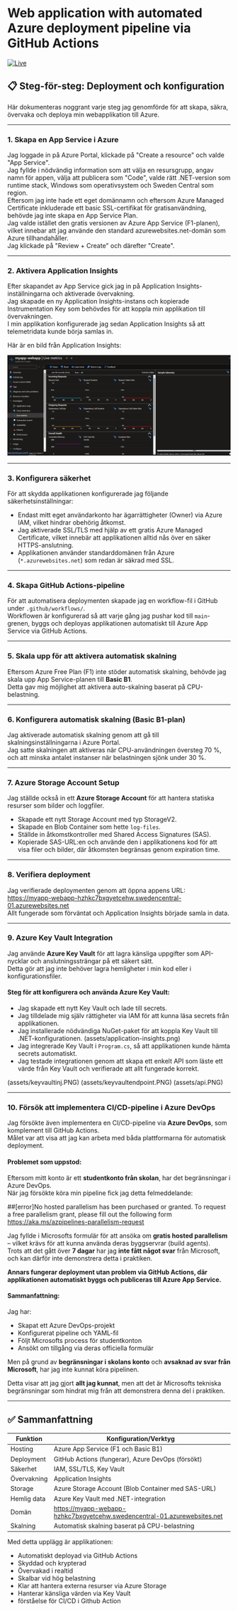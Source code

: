 # Web application with automated Azure deployment pipeline via GitHub Actions

[![Live](https://img.shields.io/badge/Live-App-blue)](https://myapp-webapp-hzhkc7bxgyetcehw.swedencentral-01.azurewebsites.net)


## 📋 Steg-för-steg: Deployment och konfiguration

Här dokumenteras noggrant varje steg jag genomförde för att skapa, säkra, övervaka och deploya min webapplikation till Azure.

---

### 1. Skapa en App Service i Azure

Jag loggade in på Azure Portal, klickade på "Create a resource" och valde "App Service".  
Jag fyllde i nödvändig information som att välja en resursgrupp, angav namn för appen, välja att publicera som "Code", valde rätt .NET-version som runtime stack, Windows som operativsystem och Sweden Central som region.  
Eftersom jag inte hade ett eget domännamn och eftersom Azure Managed Certificate inkluderade ett basic SSL-certifikat för gratisanvändning, behövde jag inte skapa en App Service Plan.  
Jag valde istället den gratis versionen av Azure App Service (F1-planen), vilket innebar att jag använde den standard azurewebsites.net-domän som Azure tillhandahåller.  
Jag klickade på "Review + Create" och därefter "Create".

---

### 2. Aktivera Application Insights

Efter skapandet av App Service gick jag in på Application Insights-inställningarna och aktiverade övervakning.  
Jag skapade en ny Application Insights-instans och kopierade Instrumentation Key som behövdes för att koppla min applikation till övervakningen.  
I min applikation konfigurerade jag sedan Application Insights så att telemetridata kunde börja samlas in.

Här är en bild från Application Insights:

![Application Insights Övervakning](assets/appinsight.PNG)

---

### 3. Konfigurera säkerhet

För att skydda applikationen konfigurerade jag följande säkerhetsinställningar:

- Endast mitt eget användarkonto har ägarrättigheter (Owner) via Azure IAM, vilket hindrar obehörig åtkomst.
- Jag aktiverade SSL/TLS med hjälp av ett gratis Azure Managed Certificate, vilket innebär att applikationen alltid nås över en säker HTTPS-anslutning.
- Applikationen använder standarddomänen från Azure (`*.azurewebsites.net`) som redan är säkrad med SSL.

---

### 4. Skapa GitHub Actions-pipeline

För att automatisera deploymenten skapade jag en workflow-fil i GitHub under `.github/workflows/`.  
Workflowen är konfigurerad så att varje gång jag pushar kod till `main`-grenen, byggs och deployas applikationen automatiskt till Azure App Service via GitHub Actions.

---

### 5. Skala upp för att aktivera automatisk skalning

Eftersom Azure Free Plan (F1) inte stöder automatisk skalning, behövde jag skala upp App Service-planen till **Basic B1**.  
Detta gav mig möjlighet att aktivera auto-skalning baserat på CPU-belastning.

---

### 6. Konfigurera automatisk skalning (Basic B1-plan)

Jag aktiverade automatisk skalning genom att gå till skalningsinställningarna i Azure Portal.  
Jag satte skalningen att aktiveras när CPU-användningen översteg 70 %, och att minska antalet instanser när belastningen sjönk under 30 %.

---

### 7. Azure Storage Account Setup

Jag ställde också in ett **Azure Storage Account** för att hantera statiska resurser som bilder och loggfiler.

- Skapade ett nytt Storage Account med typ StorageV2.
- Skapade en Blob Container som hette `log-files`.
- Ställde in åtkomstkontroller med Shared Access Signatures (SAS).
- Kopierade SAS-URL:en och använde den i applikationens kod för att visa filer och bilder, där åtkomsten begränsas genom expiration time.

---

### 8. Verifiera deployment

Jag verifierade deploymenten genom att öppna appens URL:  
https://myapp-webapp-hzhkc7bxgyetcehw.swedencentral-01.azurewebsites.net  
Allt fungerade som förväntat och Application Insights började samla in data.

---

### 9. Azure Key Vault Integration

Jag använde **Azure Key Vault** för att lagra känsliga uppgifter som API-nycklar och anslutningssträngar på ett säkert sätt.  
Detta gör att jag inte behöver lagra hemligheter i min kod eller i konfigurationsfiler.

#### Steg för att konfigurera och använda Azure Key Vault:

- Jag skapade ett nytt Key Vault och lade till secrets.
- Jag tilldelade mig själv rättigheter via IAM för att kunna läsa secrets från applikationen.
- Jag installerade nödvändiga NuGet-paket för att koppla Key Vault till .NET-konfigurationen.
(assets/application-insights.png)
- Jag integrerade Key Vault i `Program.cs`, så att applikationen kunde hämta secrets automatiskt.
- Jag testade integrationen genom att skapa ett enkelt API som läste ett värde från Key Vault och verifierade att allt fungerade korrekt.

(assets/keyvaultinj.PNG)
(assets/keyvaultendpoint.PNG)
(assets/api.PNG)

---

### 10. Försök att implementera CI/CD-pipeline i Azure DevOps

Jag försökte även implementera en CI/CD-pipeline via **Azure DevOps**, som komplement till GitHub Actions.  
Målet var att visa att jag kan arbeta med båda plattformarna för automatisk deployment.

#### Problemet som uppstod:

Eftersom mitt konto är ett **studentkonto från skolan**, har det begränsningar i Azure DevOps.  
När jag försökte köra min pipeline fick jag detta felmeddelande:

##[error]No hosted parallelism has been purchased or granted. To request a free parallelism grant, 
please fill out the following form https://aka.ms/azpipelines-parallelism-request


Jag fyllde i Microsofts formulär för att ansöka om **gratis hosted parallelism** – vilket krävs för att kunna använda deras byggservrar (build agents).  
Trots att det gått över **7 dagar** har jag **inte fått något svar** från Microsoft, och kan därför inte demonstrera detta i praktiken.

**Annars fungerar deployment utan problem via GitHub Actions, där applikationen automatiskt byggs och publiceras till Azure App Service.**

#### Sammanfattning:

Jag har:

- Skapat ett Azure DevOps-projekt
- Konfigurerat pipeline och YAML-fil
- Följt Microsofts process för studentkonton
- Ansökt om tillgång via deras officiella formulär

Men på grund av **begränsningar i skolans konto** och **avsaknad av svar från Microsoft**, har jag inte kunnat köra pipelinen.

Detta visar att jag gjort **allt jag kunnat**, men att det är Microsofts tekniska begränsningar som hindrat mig från att demonstrera denna del i praktiken.

---

## ✅ Sammanfattning

| Funktion              | Konfiguration/Verktyg                                                           |
|-----------------------|----------------------------------------------------------------------------------|
| Hosting               | Azure App Service (F1 och Basic B1)                                              |
| Deployment            | GitHub Actions (fungerar), Azure DevOps (försökt)                                |
| Säkerhet              | IAM, SSL/TLS, Key Vault                                                         |
| Övervakning           | Application Insights                                                            |
| Storage               | Azure Storage Account (Blob Container med SAS-URL)                             |
| Hemlig data           | Azure Key Vault med .NET-integration                                            |
| Domän                 | https://myapp-webapp-hzhkc7bxgyetcehw.swedencentral-01.azurewebsites.net         |
| Skalning              | Automatisk skalning baserat på CPU-belastning                                   |

Med detta upplägg är applikationen:

- Automatiskt deployad via GitHub Actions
- Skyddad och krypterad
- Övervakad i realtid
- Skalbar vid hög belastning
- Klar att hantera externa resurser via Azure Storage
- Hanterar känsliga värden via Key Vault
- förståelse för CI/CD i Github Action

